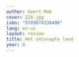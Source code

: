 ```yaml
---
author: Geert Mak
cover: 228.jpg
isbn: "9789074336406"
lang: en-us
layout: review
title: Het ontsnapte land
year: 0
---
```

